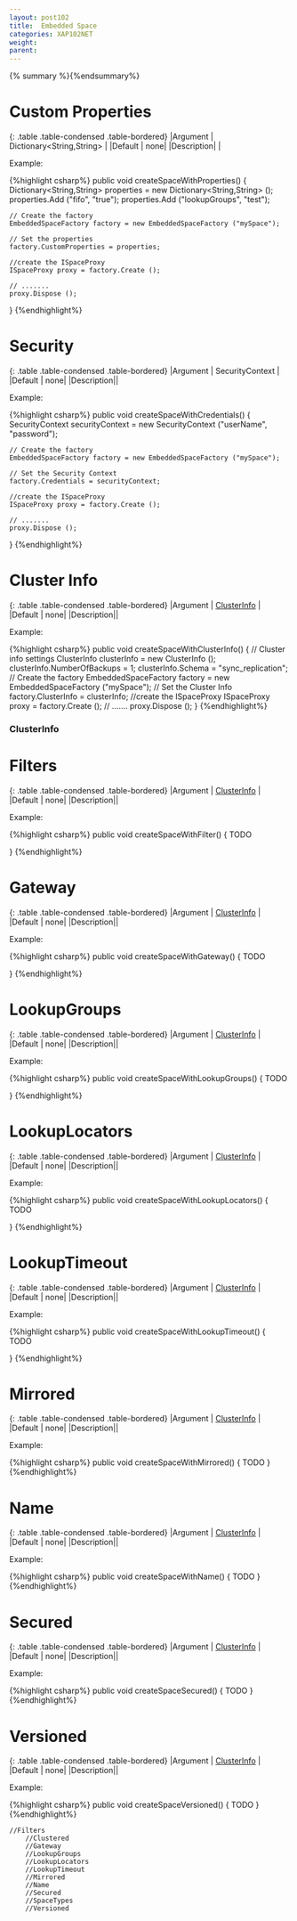 ```yaml
---
layout: post102
title:  Embedded Space
categories: XAP102NET
weight:
parent:
---
```


{% summary %}{%endsummary%}



# Custom Properties

{: .table   .table-condensed  .table-bordered}
|Argument   | Dictionary<String,String> |
|Default    | none|
|Description|  |

Example:

{%highlight csharp%}
public void createSpaceWithProperties()
{
    Dictionary<String,String> properties = new Dictionary<String,String> ();
	properties.Add ("fifo", "true");
	properties.Add ("lookupGroups", "test");

    // Create the factory
	EmbeddedSpaceFactory factory = new EmbeddedSpaceFactory ("mySpace");

	// Set the properties
	factory.CustomProperties = properties;

	//create the ISpaceProxy
	ISpaceProxy proxy = factory.Create ();

	// .......
	proxy.Dispose ();
}
{%endhighlight%}

# Security

{: .table   .table-condensed  .table-bordered}
|Argument   | SecurityContext |
|Default    | none|
|Description||

Example:

{%highlight csharp%}
public void createSpaceWithCredentials()
{
    SecurityContext securityContext = new SecurityContext ("userName", "password");

	// Create the factory
	EmbeddedSpaceFactory factory = new EmbeddedSpaceFactory ("mySpace");

    // Set the Security Context
	factory.Credentials = securityContext;

	//create the ISpaceProxy
	ISpaceProxy proxy = factory.Create ();

	// .......
	proxy.Dispose ();
}
{%endhighlight%}

# Cluster Info

{: .table   .table-condensed  .table-bordered}
|Argument   | [ClusterInfo](http://www.gigaspaces.com/docs/dotnetdocs{%currentversion%}/html/T_GigaSpaces_Core_ClusterInfo.htm) |
|Default    | none|
|Description||

Example:

{%highlight csharp%}
public void createSpaceWithClusterInfo()
{
    // Cluster info settings
	ClusterInfo clusterInfo = new ClusterInfo ();
	clusterInfo.NumberOfBackups = 1;
	clusterInfo.Schema = "sync_replication";
	// Create the factory
	EmbeddedSpaceFactory factory = new EmbeddedSpaceFactory ("mySpace");
	// Set the Cluster Info
	factory.ClusterInfo = clusterInfo;
	//create the ISpaceProxy
	ISpaceProxy proxy = factory.Create ();
	// .......
	proxy.Dispose ();
}
{%endhighlight%}

### ClusterInfo





# Filters

{: .table   .table-condensed  .table-bordered}
|Argument   | [ClusterInfo](http://www.gigaspaces.com/docs/dotnetdocs{%currentversion%}/html/T_GigaSpaces_Core_ClusterInfo.htm) |
|Default    | none|
|Description||

Example:

{%highlight csharp%}
public void createSpaceWithFilter()
{
  TODO

}
{%endhighlight%}

# Gateway

{: .table   .table-condensed  .table-bordered}
|Argument   | [ClusterInfo](http://www.gigaspaces.com/docs/dotnetdocs{%currentversion%}/html/T_GigaSpaces_Core_ClusterInfo.htm) |
|Default    | none|
|Description||

Example:

{%highlight csharp%}
public void createSpaceWithGateway()
{
  TODO

}
{%endhighlight%}


# LookupGroups

{: .table   .table-condensed  .table-bordered}
|Argument   | [ClusterInfo](http://www.gigaspaces.com/docs/dotnetdocs{%currentversion%}/html/T_GigaSpaces_Core_ClusterInfo.htm) |
|Default    | none|
|Description||

Example:

{%highlight csharp%}
public void createSpaceWithLookupGroups()
{
  TODO

}
{%endhighlight%}


# LookupLocators

{: .table   .table-condensed  .table-bordered}
|Argument   | [ClusterInfo](http://www.gigaspaces.com/docs/dotnetdocs{%currentversion%}/html/T_GigaSpaces_Core_ClusterInfo.htm) |
|Default    | none|
|Description||

Example:

{%highlight csharp%}
public void createSpaceWithLookupLocators()
{
  TODO

}
{%endhighlight%}


# LookupTimeout

{: .table   .table-condensed  .table-bordered}
|Argument   | [ClusterInfo](http://www.gigaspaces.com/docs/dotnetdocs{%currentversion%}/html/T_GigaSpaces_Core_ClusterInfo.htm) |
|Default    | none|
|Description||

Example:

{%highlight csharp%}
public void createSpaceWithLookupTimeout()
{
  TODO

}
{%endhighlight%}


# Mirrored

{: .table   .table-condensed  .table-bordered}
|Argument   | [ClusterInfo](http://www.gigaspaces.com/docs/dotnetdocs{%currentversion%}/html/T_GigaSpaces_Core_ClusterInfo.htm) |
|Default    | none|
|Description||

Example:

{%highlight csharp%}
public void createSpaceWithMirrored()
{
  TODO
}
{%endhighlight%}


# Name

{: .table   .table-condensed  .table-bordered}
|Argument   | [ClusterInfo](http://www.gigaspaces.com/docs/dotnetdocs{%currentversion%}/html/T_GigaSpaces_Core_ClusterInfo.htm) |
|Default    | none|
|Description||

Example:

{%highlight csharp%}
public void createSpaceWithName()
{
  TODO
}
{%endhighlight%}

# Secured

{: .table   .table-condensed  .table-bordered}
|Argument   | [ClusterInfo](http://www.gigaspaces.com/docs/dotnetdocs{%currentversion%}/html/T_GigaSpaces_Core_ClusterInfo.htm) |
|Default    | none|
|Description||

Example:

{%highlight csharp%}
public void createSpaceSecured()
{
  TODO
}
{%endhighlight%}


# Versioned

{: .table   .table-condensed  .table-bordered}
|Argument   | [ClusterInfo](http://www.gigaspaces.com/docs/dotnetdocs{%currentversion%}/html/T_GigaSpaces_Core_ClusterInfo.htm) |
|Default    | none|
|Description||

Example:

{%highlight csharp%}
public void createSpaceVersioned()
{
  TODO
}
{%endhighlight%}



	//Filters
		//Clustered
		//Gateway
		//LookupGroups
		//LookupLocators
		//LookupTimeout
		//Mirrored
		//Name
		//Secured
		//SpaceTypes
		//Versioned




